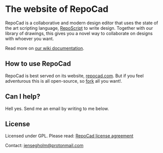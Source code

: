 The website of RepoCad
===

RepoCad is a collaborative and modern design editor that uses the state of the art scripting language, [RepoScript](https://github.com/repocad/reposcript) to write design. Together with our library of drawings, this gives you a novel way to collaborate on designs with whoever you want. 

Read more on [our wiki documentation](https://github.com/repocad/web/wiki).

## How to use RepoCad
RepoCad is best served on its website, [repocad.com](http://repocad.com). But if you feel adventurous this is all open-source, so [fork](https://help.github.com/articles/fork-a-repo/) all you want!.

## Can I help?
Hell yes. Send me an email by writing to me below.

## License
Licensed under GPL. Please read:
[RepoCad license agreement](https://github.com/repocad/web/blob/master/repocad_license_agreement.pdf?raw=true)

Contact: jensegholm@protonmail.com
